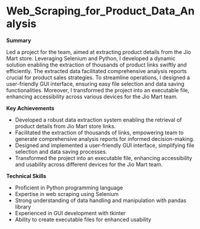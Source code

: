 # Web_Scraping_for_Product_Data_Analysis

**Summary**  

Led a project for the team, aimed at extracting product details from the Jio Mart store. Leveraging Selenium and Python, I developed a dynamic solution enabling the extraction of thousands of product links swiftly and efficiently. The extracted data facilitated comprehensive analysis reports crucial for product sales strategies. To streamline operations, I designed a user-friendly GUI interface, ensuring easy file selection and data saving functionalities. Moreover, I transformed the project into an executable file, enhancing accessibility across various devices for the Jio Mart team.

**Key Achievements**  

- Developed a robust data extraction system enabling the retrieval of product details from Jio Mart store links.
- Facilitated the extraction of thousands of links, empowering team to generate comprehensive analysis reports for informed decision-making.
- Designed and implemented a user-friendly GUI interface, simplifying file selection and data saving processes.
- Transformed the project into an executable file, enhancing accessibility and usability across different devices for the Jio Mart team.

**Technical Skills** 

- Proficient in Python programming language
- Expertise in web scraping using Selenium
- Strong understanding of data handling and manipulation with pandas library
- Experienced in GUI development with tkinter
- Ability to create executable files for enhanced usability

